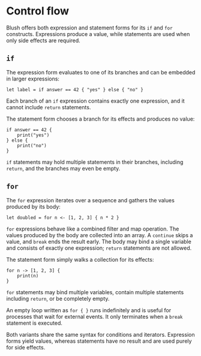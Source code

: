 # Control flow

Blush offers both expression and statement forms for its `if` and `for` constructs.
Expressions produce a value, while statements are used when only side effects are
required.

## `if`

The expression form evaluates to one of its branches and can be embedded in
larger expressions:

```blush
let label = if answer == 42 { "yes" } else { "no" }
```

Each branch of an `if` expression contains exactly one expression, and it cannot
include `return` statements.

The statement form chooses a branch for its effects and produces no value:

```blush
if answer == 42 {
    print("yes")
} else {
    print("no")
}
```

`if` statements may hold multiple statements in their branches, including
`return`, and the branches may even be empty.

## `for`

The `for` expression iterates over a sequence and gathers the values produced by
its body:

```blush
let doubled = for n <- [1, 2, 3] { n * 2 }
```

`for` expressions behave like a combined filter and map operation. The values
produced by the body are collected into an array. A `continue` skips a value, and
`break` ends the result early. The body may bind a single variable and consists
of exactly one expression; `return` statements are not allowed.

The statement form simply walks a collection for its effects:

```blush
for n -> [1, 2, 3] {
    print(n)
}
```

`for` statements may bind multiple variables, contain multiple statements
including `return`, or be completely empty.

An empty loop written as `for { }` runs indefinitely and is useful for
processes that wait for external events. It only terminates when a `break`
statement is executed.

Both variants share the same syntax for conditions and iterators. Expression
forms yield values, whereas statements have no result and are used purely for
side effects.
